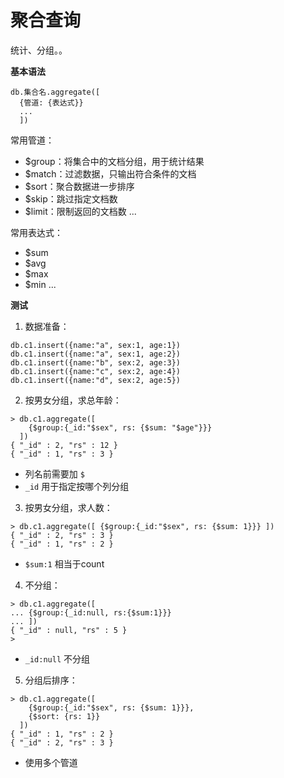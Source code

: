 # 聚合查询

统计、分组。。

**基本语法**

```
db.集合名.aggregate([
  {管道: {表达式}}
  ...
  ])
```

常用管道：

- $group：将集合中的文档分组，用于统计结果
- $match：过滤数据，只输出符合条件的文档
- $sort：聚合数据进一步排序
- $skip：跳过指定文档数
- $limit：限制返回的文档数
...


常用表达式：

- $sum
- $avg
- $max
- $min
...


**测试**

1. 数据准备：

```
db.c1.insert({name:"a", sex:1, age:1})
db.c1.insert({name:"a", sex:1, age:2})
db.c1.insert({name:"b", sex:2, age:3})
db.c1.insert({name:"c", sex:2, age:4})
db.c1.insert({name:"d", sex:2, age:5})
```

2. 按男女分组，求总年龄：

```
> db.c1.aggregate([
    {$group:{_id:"$sex", rs: {$sum: "$age"}}}
  ])
{ "_id" : 2, "rs" : 12 }
{ "_id" : 1, "rs" : 3 }
```

- 列名前需要加 `$`
- `_id` 用于指定按哪个列分组

3. 按男女分组，求人数：

```
> db.c1.aggregate([ {$group:{_id:"$sex", rs: {$sum: 1}}} ])
{ "_id" : 2, "rs" : 3 }
{ "_id" : 1, "rs" : 2 }
```

- `$sum:1` 相当于count

4. 不分组：

```
> db.c1.aggregate([
... {$group:{_id:null, rs:{$sum:1}}}
... ])
{ "_id" : null, "rs" : 5 }
>
```

- `_id:null` 不分组

5. 分组后排序：

```
> db.c1.aggregate([
    {$group:{_id:"$sex", rs: {$sum: 1}}},
    {$sort: {rs: 1}}
  ])
{ "_id" : 1, "rs" : 2 }
{ "_id" : 2, "rs" : 3 }
```

- 使用多个管道
